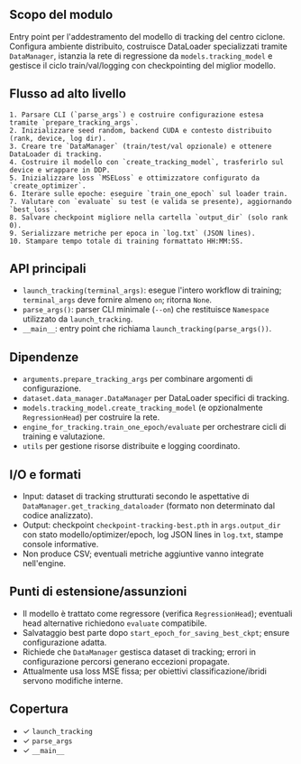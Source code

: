 ## Scopo del modulo
Entry point per l'addestramento del modello di tracking del centro ciclone. Configura ambiente distribuito, costruisce DataLoader specializzati tramite `DataManager`, istanzia la rete di regressione da `models.tracking_model` e gestisce il ciclo train/val/logging con checkpointing del miglior modello.

## Flusso ad alto livello
```text
1. Parsare CLI (`parse_args`) e costruire configurazione estesa tramite `prepare_tracking_args`.
2. Inizializzare seed random, backend CUDA e contesto distribuito (rank, device, log dir).
3. Creare tre `DataManager` (train/test/val opzionale) e ottenere DataLoader di tracking.
4. Costruire il modello con `create_tracking_model`, trasferirlo sul device e wrappare in DDP.
5. Inizializzare loss `MSELoss` e ottimizzatore configurato da `create_optimizer`.
6. Iterare sulle epoche: eseguire `train_one_epoch` sul loader train.
7. Valutare con `evaluate` su test (e valida se presente), aggiornando `best_loss`.
8. Salvare checkpoint migliore nella cartella `output_dir` (solo rank 0).
9. Serializzare metriche per epoca in `log.txt` (JSON lines).
10. Stampare tempo totale di training formattato HH:MM:SS.
```

## API principali
- `launch_tracking(terminal_args)`: esegue l'intero workflow di training; `terminal_args` deve fornire almeno `on`; ritorna `None`.
- `parse_args()`: parser CLI minimale (`--on`) che restituisce `Namespace` utilizzato da `launch_tracking`.
- `__main__`: entry point che richiama `launch_tracking(parse_args())`.

## Dipendenze
- `arguments.prepare_tracking_args` per combinare argomenti di configurazione.
- `dataset.data_manager.DataManager` per DataLoader specifici di tracking.
- `models.tracking_model.create_tracking_model` (e opzionalmente `RegressionHead`) per costruire la rete.
- `engine_for_tracking.train_one_epoch/evaluate` per orchestrare cicli di training e valutazione.
- `utils` per gestione risorse distribuite e logging coordinato.

## I/O e formati
- Input: dataset di tracking strutturati secondo le aspettative di `DataManager.get_tracking_dataloader` (formato non determinato dal codice analizzato).
- Output: checkpoint `checkpoint-tracking-best.pth` in `args.output_dir` con stato modello/optimizer/epoch, log JSON lines in `log.txt`, stampe console informative.
- Non produce CSV; eventuali metriche aggiuntive vanno integrate nell'engine.

## Punti di estensione/assunzioni
- Il modello è trattato come regressore (verifica `RegressionHead`); eventuali head alternative richiedono `evaluate` compatibile.
- Salvataggio best parte dopo `start_epoch_for_saving_best_ckpt`; ensure configurazione adatta.
- Richiede che `DataManager` gestisca dataset di tracking; errori in configurazione percorsi generano eccezioni propagate.
- Attualmente usa loss MSE fissa; per obiettivi classificazione/ibridi servono modifiche interne.

## Copertura
- ✓ `launch_tracking`
- ✓ `parse_args`
- ✓ `__main__`

